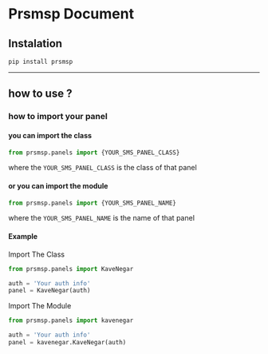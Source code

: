 # Prsmsp Document

## Instalation
```shell
pip install prsmsp
```
* * *
## how to use ?

### how to import your panel

#### you can import the class
```python
from prsmsp.panels import {YOUR_SMS_PANEL_CLASS}
```
where the ```YOUR_SMS_PANEL_CLASS``` is the class of that panel

#### or you can import the module
```python
from prsmsp.panels import {YOUR_SMS_PANEL_NAME}
```
where the ```YOUR_SMS_PANEL_NAME``` is the name of that panel

#### Example

Import The Class
```python
from prsmsp.panels import KaveNegar

auth = 'Your auth info'
panel = KaveNegar(auth)
```

Import The Module
```python
from prsmsp.panels import kavenegar

auth = 'Your auth info'
panel = kavenegar.KaveNegar(auth)
```